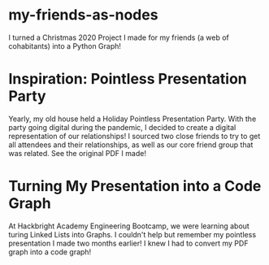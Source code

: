 # my-friends-as-nodes
I turned a Christmas 2020 Project I made for my friends (a web of cohabitants) into a Python Graph!

# Inspiration: Pointless Presentation Party
Yearly, my old house held a Holiday Pointless Presentation Party. With the party going digital during the pandemic, I decided to create a digital representation
of our relationships! I sourced two close friends to try to get all attendees and their relationships, as well as our core friend group that was related. See the original
PDF I made!

# Turning My Presentation into a Code Graph
At Hackbright Academy Engineering Bootcamp, we were learning about turing Linked Lists into Graphs. I couldn't help but remember my pointless presentation
I made two months earlier! I knew I had to convert my PDF graph into a code graph!
